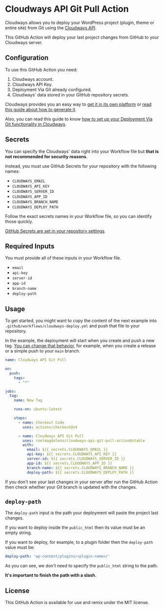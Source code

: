 # Cloudways API Git Pull Action

Cloudways allows you to deploy your WordPress project (plugin, theme or entire site) from Git using the [Cloudways API](https://developers.cloudways.com/).

This GitHub Action will deploy your last project changes from GitHub to your Cloudways server.

## Configuration

To use this GitHub Action you need:

1. Cloudways account.
2. Cloudways API Key.
3. Deployment Via Git already configured.
4. Cloudways' data stored in your GitHub repository secrets.

Cloudways provides you an easy way to [get it in its own platform](https://platform.cloudways.com/api) or [read this guide about how to generate it](https://support.cloudways.com/en/articles/5136065-how-to-use-the-cloudways-api).

Also, you can read this guide to know [how to set up your Deployment Via Git functionality in Cloudways](https://support.cloudways.com/en/articles/5124087-deploy-code-to-your-application-using-git).

## Secrets

You can specify the Cloudways' data right into your Workflow file but **that is not recommended for security reasons**.

Instead, you must use GitHub Secrets for your repository with the following names:

- `CLOUDWAYS_EMAIL`
- `CLOUDWAYS_API_KEY`
- `CLOUDWAYS_SERVER_ID`
- `CLOUDWAYS_APP_ID`
- `CLOUDWAYS_BRANCH_NAME`
- `CLOUDWAYS_DEPLOY_PATH`

Follow the exact secrets names in your Workflow file, so you can identify those quickly.

[GitHub Secrets are set in your repository settings](https://docs.github.com/es/actions/reference/encrypted-secrets).

## Required Inputs

You must provide all of these inputs in your Workflow file.

- `email`
- `api-key`
- `server-id`
- `app-id`
- `branch-name`
- `deploy-path`

## Usage

To get started, you might want to copy the content of the next example into `.github/workflows/cloudways-deploy.yml` and push that file to your repository.

In the example, the deployment will start when you create and push a new tag. [You can change that behavior](https://docs.github.com/en/actions/reference/events-that-trigger-workflows), for example, when you create a release or a simple push to your `main` branch.

```yaml
name: Cloudways API Git Pull

on:
  push:
    tags:
      - "*"

jobs:
  tag:
    name: New Tag

    runs-on: ubuntu-latest

    steps:
      - name: Checkout Code
        uses: actions/checkout@v4

      - name: Cloudways API Git Pull
        uses: roelmagdaleno/cloudways-api-git-pull-action@stable
        with:
          email: ${{ secrets.CLOUDWAYS_EMAIL }}
          api-key: ${{ secrets.CLOUDWAYS_API_KEY }}
          server-id: ${{ secrets.CLOUDWAYS_SERVER_ID }}
          app-id: ${{ secrets.CLOUDWAYS_APP_ID }}
          branch-name: ${{ secrets.CLOUDWAYS_BRANCH_NAME }}
          deploy-path: ${{ secrets.CLOUDWAYS_DEPLOY_PATH }}
```

If you don't see your last changes in your server after run the GitHub Action then check whether your Git branch is updated with the changes.

## `deploy-path`

The `deploy-path` input is the path your deployment will paste the project last changes.

If you want to deploy inside the `public_html` then its value must be an empty string.

If you want to deploy, for example, to a plugin folder then the `deploy-path` value must be:

```yaml
deploy-path: 'wp-content/plugins/<plugin-name>/'
```

As you can see, we don't need to specify the `public_html` string to the path.

**It's important to finish the path with a slash.**

## License

This GitHub Action is available for use and remix under the MIT license.
